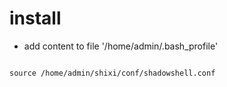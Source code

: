 
# install

- add content to file '/home/admin/.bash_profile'

```SHELL

source /home/admin/shixi/conf/shadowshell.conf

```

